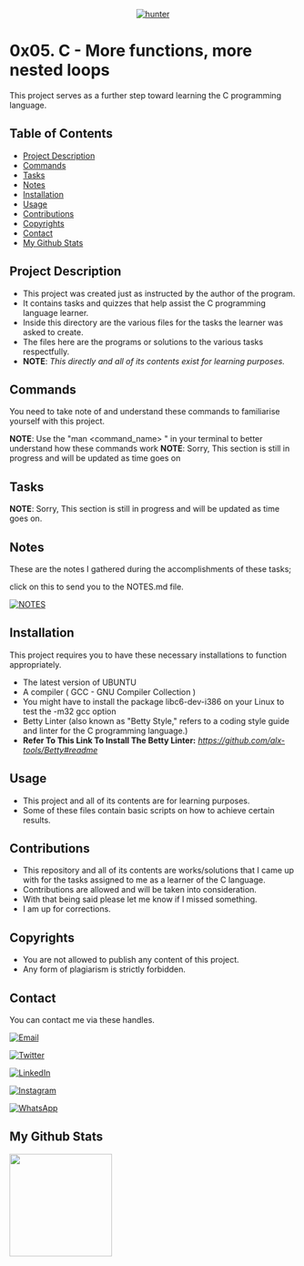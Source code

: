 <p align="center">
<a href="https://github.com/hunterxcobby"><img title="hunter" src="https://img.shields.io/badge/github-hunterxcobby-orange.svg?style=social&logo=github"></a>
</p>

# 0x05. C - More functions, more nested loops

This project serves as a further step toward learning the C programming language.

## Table of Contents

- [Project Description](#project-description)
- [Commands](#commands)
- [Tasks](#tasks)
- [Notes](#notes)
- [Installation](#installation)
- [Usage](#usage)
- [Contributions](#contributions)
- [Copyrights](#copyrights)
- [Contact](#contact)
- [My Github Stats](#my-github-stats)

## Project Description 

+ This project was created just as instructed by the author of the program.
+ It contains tasks and quizzes that help assist the C programming language learner.
+ Inside this directory are the various files for the tasks the learner was asked to create.
+ The files here are the programs or solutions to the various tasks respectfully.
+ **NOTE**: *This directly and all of its contents exist for learning purposes.*

## Commands

You need to take note of and understand these commands to familiarise yourself with this project.

**NOTE**: Use the "man <command_name> " in your terminal to better understand how these commands work
**NOTE**: Sorry, This section is still in progress and will be updated as time goes on

## Tasks

**NOTE**: Sorry, This section is still in progress and will be updated as time goes on.

## Notes

These are the notes I gathered during the accomplishments of these tasks;

click on this to send you to the NOTES.md file.

<a href="https://github.com/hunterxcobby/alx-low_level_programming/blob/master/0x05-pointers_arrays_strings/NOTES.md"><img title="NOTES" src="https://img.shields.io/badge/github-NOTES-orange.svg?style=social&logo=github"></a>
</p>

## Installation

This project requires you to have these necessary installations to function appropriately.

- The latest version of UBUNTU
- A compiler ( GCC - GNU Compiler Collection ) 
- You might have to install the package libc6-dev-i386 on your Linux to test the -m32 gcc option 
- Betty Linter (also known as "Betty Style," refers to a coding style guide and linter for the C programming language.)
- **Refer To This Link To Install The Betty Linter:**
 *https://github.com/alx-tools/Betty#readme*

## Usage

+ This project and all of its contents are for learning purposes.
+ Some of these files contain basic scripts on how to achieve certain results.

## Contributions

+ This repository and all of its contents are works/solutions that I came up with for the tasks assigned to me as a learner of the C language.
+ Contributions are allowed and will be taken into consideration.
+ With that being said please let me know if I missed something.
+ I am up for corrections.

## Copyrights

- You are not allowed to publish any content of this project.
- Any form of plagiarism is strictly forbidden.

## Contact

You can contact me via these handles. 

[![Email](https://img.shields.io/badge/Email-D14836?style=social&logo=gmail&logoColor=white)](mailto:solomonsefah13@gmail.com)

[![Twitter](https://img.shields.io/badge/Twitter-1DA1F2?style=social&logo=twitter)](https://twitter.com/hunterxcobby)

[![LinkedIn](https://img.shields.io/badge/LinkedIn-0077B5?style=social&logo=linkedin)](https://www.linkedin.com/in/cobby-sefah-solomon-~-c-s-s-6460bb279/)

[![Instagram](https://img.shields.io/badge/Instagram-E4405F?style=social&logo=instagram)](https://www.instagram.com/cobby_is_a_god)

[![WhatsApp](https://img.shields.io/badge/WhatsApp-25D366?style=social&logo=whatsapp)](https://wa.me/233557452729)

## My Github Stats
<img height="180em" src="https://github-readme-stats.vercel.app/api?username=hunterxcobby&show_icons=true&hide_border=true&&count_private=true&include_all_commits=true" /> 
